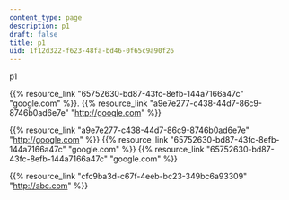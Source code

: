 ```yaml
---
content_type: page
description: p1
draft: false
title: p1
uid: 1f12d322-f623-48fa-bd46-0f65c9a90f26
---
```

p1 

{{% resource_link "65752630-bd87-43fc-8efb-144a7166a47c" "google.com" %}}. {{% resource_link "a9e7e277-c438-44d7-86c9-8746b0ad6e7e" "http://google.com" %}}

{{% resource_link "a9e7e277-c438-44d7-86c9-8746b0ad6e7e" "http://google.com" %}} {{% resource_link "65752630-bd87-43fc-8efb-144a7166a47c" "google.com" %}} {{% resource_link "65752630-bd87-43fc-8efb-144a7166a47c" "google.com" %}} 

{{% resource_link "cfc9ba3d-c67f-4eeb-bc23-349bc6a93309" "http://abc.com" %}}